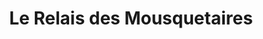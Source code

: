 ---
title: "Le Relais des Mousquetaires"
url: /pornichet/le-relais-des-mousquetaires/
shop: Lebensmittel
---